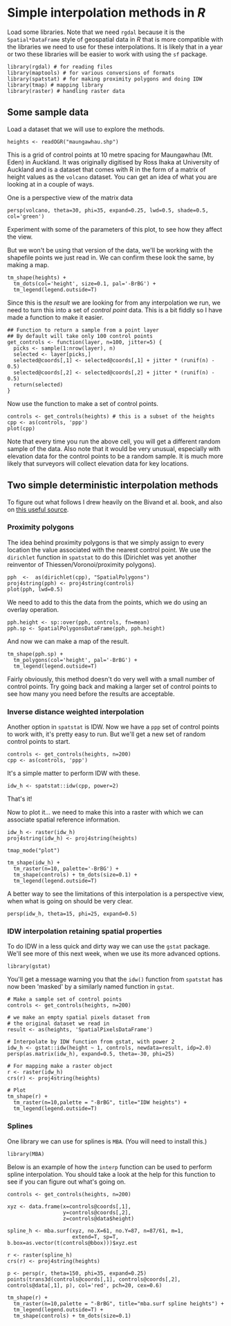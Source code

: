 # Simple interpolation methods in *R*

Load some libraries. Note that we need `rgdal` because it is the `Spatial*DataFrame` style of geospatial data in *R* that is more compatible with the libraries we need to use for these interpolations. It is likely that in a year or two these libraries will be easier to work with using the `sf` package.

```{r}
library(rgdal) # for reading files
library(maptools) # for various conversions of formats
library(spatstat) # for making proximity polygons and doing IDW
library(tmap) # mapping library
library(raster) # handling raster data
```

## Some sample data
Load a dataset that we will use to explore the methods.

```{r}
heights <- readOGR("maungawhau.shp")
```

This is a grid of control points at 10 metre spacing for Maungawhau (Mt. Eden) in Auckland. It was originally digitised by Ross Ihaka at University of Auckland and is a dataset that comes with R in the form of a matrix of height values as the `volcano` dataset. You can get an idea of what you are looking at in a couple of ways.

One is a perspective view of the matrix data

```{r}
persp(volcano, theta=30, phi=35, expand=0.25, lwd=0.5, shade=0.5, col='green')
```

Experiment with some of the parameters of this plot, to see how they affect the view.

But we won't be using that version of the data, we'll be working with the shapefile points we just read in. We can confirm these look the same, by making a map.

```{r}
tm_shape(heights) +
  tm_dots(col='height', size=0.1, pal='-BrBG') +
  tm_legend(legend.outside=T)
```

Since this is the *result* we are looking for from any interpolation we run, we need to turn this into a set of *control point* data. This is a bit fiddly so I have made a function to make it easier.

```{r}
## Function to return a sample from a point layer
## By default will take only 100 control points
get_controls <- function(layer, n=100, jitter=5) {
  picks <- sample(1:nrow(layer), n)
  selected <- layer[picks,]
  selected@coords[,1] <- selected@coords[,1] + jitter * (runif(n) - 0.5)
  selected@coords[,2] <- selected@coords[,2] + jitter * (runif(n) - 0.5)
  return(selected)
}
```

Now use the function to make a set of control points.

```{r}
controls <- get_controls(heights) # this is a subset of the heights
cpp <- as(controls, 'ppp')
plot(cpp)
```

Note that every time you run the above cell, you will get a different random sample of the data. Also note that it would be very unusual, especially with elevation data for the control points to be a random sample. It is much more likely that surveyors will collect elevation data for key locations.

## Two simple deterministic interpolation methods
To figure out what follows I drew heavily on the Bivand et al. book, and also on [this useful source](https://mgimond.github.io/Spatial/interpolation-in-r.html).

### Proximity polygons
The idea behind proximity polygons is that we simply assign to every location the value associated with the nearest control point. We use the `dirichlet` function in `spatstat` to do this (Dirichlet was yet another reinventor of Thiessen/Voronoi/proximity polygons).

```{r}
pph  <-  as(dirichlet(cpp), "SpatialPolygons")
proj4string(pph) <- proj4string(controls)
plot(pph, lwd=0.5)
```

We need to add to this the data from the points, which we do using an overlay operation.

```{r}
pph.height <- sp::over(pph, controls, fn=mean)
pph.sp <- SpatialPolygonsDataFrame(pph, pph.height)
```

And now we can make a map of the result.

```{r}
tm_shape(pph.sp) +
  tm_polygons(col='height', pal='-BrBG') +
  tm_legend(legend.outside=T)
```

Fairly obviously, this method doesn't do very well with a small number of control points. Try going back and making a larger set of control points to see how many you need before the results are acceptable.

### Inverse distance weighted interpolation
Another option in `spatstat` is IDW. Now we have a `ppp` set of control points to work with, it's pretty easy to run.  But we'll get a new set of random control points to start.

```{r}
controls <- get_controls(heights, n=200)
cpp <- as(controls, 'ppp')
```

It's a simple matter to perform IDW with these.

```{r}
idw_h <- spatstat::idw(cpp, power=2)
```

That's it!

Now to plot it... we need to make this into a raster with which we can associate spatial reference information.

```{r}
idw_h <- raster(idw_h)
proj4string(idw_h) <- proj4string(heights)

tmap_mode("plot")

tm_shape(idw_h) +
  tm_raster(n=10, palette='-BrBG') +
  tm_shape(controls) + tm_dots(size=0.1) +
  tm_legend(legend.outside=T)
```

A better way to see the limitations of this interpolation is a perspective view, when what is going on should be very clear.

```{r}
persp(idw_h, theta=15, phi=25, expand=0.5)
```

### IDW interpolation retaining spatial properties
To do IDW in a less quick and dirty way we can use the `gstat` package. We'll see more of this next week, when we use its more advanced options.

```{r}
library(gstat)
```

You'll get a message warning you that the `idw()` function from `spatstat` has now been 'masked' by a similarly named function in `gstat`.

```{r}
# Make a sample set of control points
controls <- get_controls(heights, n=200)

# we make an empty spatial pixels dataset from
# the original dataset we read in
result <- as(heights, 'SpatialPixelsDataFrame')

# Interpolate by IDW function from gstat, with power 2
idw_h <- gstat::idw(height ~ 1, controls, newdata=result, idp=2.0)
persp(as.matrix(idw_h), expand=0.5, theta=-30, phi=25)

# For mapping make a raster object
r <- raster(idw_h)
crs(r) <- proj4string(heights)

# Plot
tm_shape(r) +
  tm_raster(n=10,palette = "-BrBG", title="IDW heights") +
  tm_legend(legend.outside=T)
```

### Splines
One library we can use for splines is `MBA`. (You will need to install this.)

```{r}
library(MBA)
```

Below is an example of how the `interp` function can be used to perform spline interpolation. You should take a look at the help for this function to see if you can figure out what's going on.

```{r}
controls <- get_controls(heights, n=200)

xyz <- data.frame(x=controls@coords[,1],
                  y=controls@coords[,2],
                  z=controls@data$height)

spline_h <- mba.surf(xyz, no.X=61, no.Y=87, n=87/61, m=1,
                     extend=T, sp=T, b.box=as.vector(t(controls@bbox)))$xyz.est

r <- raster(spline_h)
crs(r) <- proj4string(heights)

p <- persp(r, theta=150, phi=35, expand=0.25)
points(trans3d(controls@coords[,1], controls@coords[,2], controls@data[,1], p), col='red', pch=20, cex=0.6)

tm_shape(r) +
  tm_raster(n=10,palette = "-BrBG", title="mba.surf spline heights") +
  tm_legend(legend.outside=T) +
  tm_shape(controls) + tm_dots(size=0.1)
```
